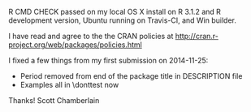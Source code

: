 R CMD CHECK passed on my local OS X install on R 3.1.2 and R development
version, Ubuntu running on Travis-CI, and Win builder.

I have read and agree to the the CRAN policies at
http://cran.r-project.org/web/packages/policies.html

I fixed a few things from my first submission on 2014-11-25:
- Period removed from end of the package title in DESCRIPTION file
- Examples all in \donttest now

Thanks! Scott Chamberlain

